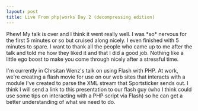 ```yaml
--- 
layout: post
title: Live From php|works Day 2 (decompressing edition)
---
```

<p>
Phew!  My talk is over and I think it went really well.  I was *so* nervous for the first 5 minutes or so but cruised along nicely.  I even finished with 5 minutes to spare.  I want to thank all the people who came up to me after the talk and told me how they liked it and that I did a good job.  Nothing like a little ego boost to make you come through nicely after a stressful time.
</p>
<p>
I'm currently in Chrsitan Wenz's talk on using Flash with PHP.  At work, we're creating a flash movie for use on our web sites that interacts with a module I've created to parse the XML stream that Sportsticker sends out.  I think I will send a link to this presentation to our flash guy (who I think could use some tips on interacting with a PHP script via Flash) so he can get a better understanding of what we need to do.
</p>

